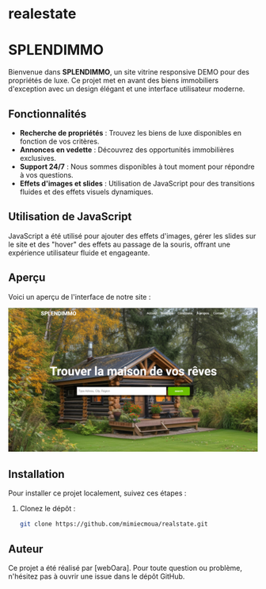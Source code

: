 # realestate

# SPLENDIMMO

Bienvenue dans **SPLENDIMMO**, un site vitrine responsive DEMO pour des propriétés de luxe. Ce projet met en avant des biens immobiliers d'exception avec un design élégant et une interface utilisateur moderne.

## Fonctionnalités

- **Recherche de propriétés** : Trouvez les biens de luxe disponibles en fonction de vos critères.
- **Annonces en vedette** : Découvrez des opportunités immobilières exclusives.
- **Support 24/7** : Nous sommes disponibles à tout moment pour répondre à vos questions.
- **Effets d'images et slides** : Utilisation de JavaScript pour des transitions fluides et des effets visuels dynamiques.

## Utilisation de JavaScript

JavaScript a été utilisé pour ajouter des effets d'images, gérer les slides sur le site et des "hover" des effets au passage de la souris, offrant une expérience utilisateur fluide et engageante.

## Aperçu

Voici un aperçu de l'interface de notre site :

![Capture d'écran du site](./img/capture-splendimmo.png)

## Installation

Pour installer ce projet localement, suivez ces étapes :

1. Clonez le dépôt :
   ```bash
   git clone https://github.com/mimiecmoua/realstate.git
   ```

## Auteur

Ce projet a été réalisé par [webOara]. Pour toute question ou problème, n'hésitez pas à ouvrir une issue dans le dépôt GitHub.
